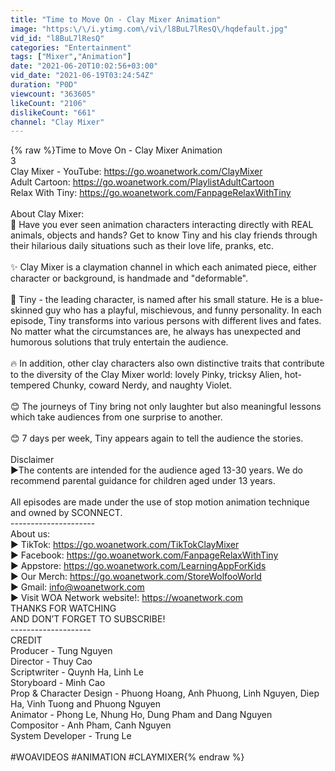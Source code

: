 ```yaml
---
title: "Time to Move On - Clay Mixer Animation"
image: "https:\/\/i.ytimg.com\/vi\/l8BuL7lResQ\/hqdefault.jpg"
vid_id: "l8BuL7lResQ"
categories: "Entertainment"
tags: ["Mixer","Animation"]
date: "2021-06-20T10:02:56+03:00"
vid_date: "2021-06-19T03:24:54Z"
duration: "P0D"
viewcount: "363605"
likeCount: "2106"
dislikeCount: "661"
channel: "Clay Mixer"
---
```

{% raw %}Time to Move On - Clay Mixer Animation<br />3<br />Clay Mixer - YouTube: <a rel="nofollow" target="blank" href="https://go.woanetwork.com/ClayMixer">https://go.woanetwork.com/ClayMixer</a><br />Adult Cartoon: <a rel="nofollow" target="blank" href="https://go.woanetwork.com/PlaylistAdultCartoon">https://go.woanetwork.com/PlaylistAdultCartoon</a><br />Relax With Tiny: <a rel="nofollow" target="blank" href="https://go.woanetwork.com/FanpageRelaxWithTiny">https://go.woanetwork.com/FanpageRelaxWithTiny</a><br /><br />About Clay Mixer:<br />💙 Have you ever seen animation characters interacting directly with REAL animals, objects and hands? Get to know Tiny and his clay friends through their hilarious daily situations such as their love life, pranks, etc. <br /><br />✨ Clay Mixer is a claymation channel in which each animated piece, either character or background, is handmade and &quot;deformable&quot;. <br /><br />🤩 Tiny - the leading character, is named after his small stature. He is a blue-skinned guy who has a playful, mischievous, and funny personality. In each episode, Tiny transforms into various persons with different lives and fates. No matter what the circumstances are, he always has unexpected and humorous solutions that truly entertain the audience. <br /><br />🔥 In addition, other clay characters also own distinctive traits that contribute to the diversity of the Clay Mixer world: lovely Pinky, tricksy Alien, hot-tempered Chunky, coward Nerdy, and naughty Violet. <br /><br />😊 The journeys of Tiny bring not only laughter but also meaningful lessons which take audiences from one surprise to another. <br /><br />😊 7 days per week, Tiny appears again to tell the audience the stories.<br /><br />Disclaimer                                                                                                                                                                                               <br />►The contents are intended for the audience aged 13-30 years. We do recommend parental guidance for children aged under 13 years.  <br /><br />All episodes are made under the use of stop motion animation technique and owned by SCONNECT.<br />---------------------<br />About us:<br />► TikTok: <a rel="nofollow" target="blank" href="https://go.woanetwork.com/TikTokClayMixer">https://go.woanetwork.com/TikTokClayMixer</a><br />► Facebook: <a rel="nofollow" target="blank" href="https://go.woanetwork.com/FanpageRelaxWithTiny">https://go.woanetwork.com/FanpageRelaxWithTiny</a><br />► Appstore: <a rel="nofollow" target="blank" href="https://go.woanetwork.com/LearningAppForKids">https://go.woanetwork.com/LearningAppForKids</a><br />► Our Merch: <a rel="nofollow" target="blank" href="https://go.woanetwork.com/StoreWolfooWorld">https://go.woanetwork.com/StoreWolfooWorld</a><br />► Gmail: info@woanetwork.com<br />► Visit WOA Network website!: <a rel="nofollow" target="blank" href="https://woanetwork.com">https://woanetwork.com</a><br />THANKS FOR WATCHING<br />AND DON’T FORGET TO SUBSCRIBE!<br />--------------------<br />CREDIT<br />Producer - Tung Nguyen<br />Director - Thuy Cao<br />Scriptwriter - Quynh Ha, Linh Le<br />Storyboard - Minh Cao<br />Prop &amp; Character Design - Phuong Hoang, Anh Phuong, Linh Nguyen, Diep Ha, Vinh Tuong and Phuong Nguyen<br />Animator - Phong Le, Nhung Ho, Dung Pham and Dang Nguyen<br />Compositor - Anh Pham, Canh Nguyen<br />System Developer - Trung Le<br /><br />#WOAVIDEOS #ANIMATION #CLAYMIXER{% endraw %}
